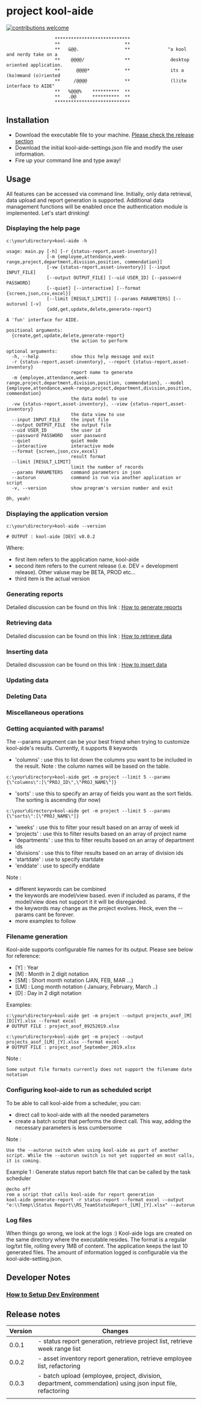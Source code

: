 # project kool-aide
[![contributions welcome](https://img.shields.io/badge/contributions-welcome-brightgreen.svg?style=flat)](https://github.com/dwyl/esta/issues)

```                                           
                  ****************************    
                  **                        **              
                  **   &@@.                 **              "a kool and nerdy take on a
                  **    @@@@/               **               desktop oriented application.
                  **      @@@@*             **               its a (ko)mmand (o)riented
                  **     /@@@@              **               (l)ite interface to AIDE"
                  **   %@@@%    **********  **   
                  **   .@@      **********  **  
                  ****************************        
```

## Installation
- Download the executable file to your machine. [Please check the release section](https://github.com/rsx-labs/kool-aide/releases)
- Download the initial kool-aide-settings.json file and modify the user information.
- Fire up your command line and type away!

## Usage
All features can be accessed via command line. Initially, only data retrieval, data upload and report generation is supported. Additional data management functions will be enabled once the authentication module is implemented. Let's start drinking!

### Displaying the help page

```
c:\your\directory>kool-aide -h

usage: main.py [-h] [-r {status-report,asset-inventory}]
               [-m {employee,attendance,week-range,project,department,division,position, commendation}]
               [-vw {status-report,asset-inventory}] [--input INPUT_FILE]
               [--output OUTPUT_FILE] [--uid USER_ID] [--password PASSWORD]
               [--quiet] [--interactive] [--format {screen,json,csv,excel}]
               [--limit [RESULT_LIMIT]] [--params PARAMETERS] [--autorun] [-v]
               {add,get,update,delete,generate-report}

A 'fun' interface for AIDE.

positional arguments:
  {create,get,update,delete,generate-report}
                        the action to perform

optional arguments:
  -h, --help            show this help message and exit
  -r {status-report,asset-inventory}, --report {status-report,asset-inventory}
                        report name to generate
  -m {employee,attendance,week-range,project,department,division,position, commendation}, --model {employee,attendance,week-range,project,department,division,position, commendation}
                        the data model to use
  -vw {status-report,asset-inventory}, --view {status-report,asset-inventory}
                        the data view to use
  --input INPUT_FILE    the input file
  --output OUTPUT_FILE  the output file
  --uid USER_ID         the user id
  --password PASSWORD   user password
  --quiet               quiet mode
  --interactive         interactive mode
  --format {screen,json,csv,excel}
                        result format
  --limit [RESULT_LIMIT]
                        limit the number of records
  --params PARAMETERS   command parameters in json
  --autorun             command is run via another application or script
  -v, --version         show program's version number and exit

Oh, yeah!

```

### Displaying the application version

```
c:\your\directory>kool-aide --version

# OUTPUT : kool-aide [DEV] v0.0.2
```
Where:
  - first item refers to the application name, kool-aide
  - second item refers to the current release (i.e. DEV = development release). Other valuse may be BETA, PROD etc...
  - third item is the actual version

### Generating reports
  
Detailed discussion can be found on this link : [How to generate reports](/docs/how_to_generate_report.md)

### Retrieving data

Detailed discussion can be found on this link : [How to retrieve data](/docs/how_to_get_data.md)

### Inserting data

Detailed discussion can be found on this link : [How to insert data](/docs/how_to_add_data.md)

### Updating data

### Deleting Data

### Miscellaneous operations

### Getting acquianted with params!

The --params argument can be your best friend when trying to customize kool-aide's results. Currently, it supports 8 keywords

- 'columns' : use this to list down the columns you want to be included in the result. Note : the column names will be based on the table.

```
c:\your\directory>kool-aide get -m project --limit 5 --params {\"columns\":[\"PROJ_ID\",\"PROJ_NAME\"]}
```
- 'sorts' : use this to specify an array of fields you want as the sort fields. The sorting is ascending (for now)

```
c:\your\directory>kool-aide get -m project --limit 5 --params {\"sorts\":[\"PROJ_NAME\"]}
```

- 'weeks' : use this to filter your result based on an array of week id
- 'projects' : use this to filter results based on an array of project name
- 'departments' : use this to filter results based on an array of department ids
- 'divisions' : use this to filter results based on an array of division ids
- 'startdate' : use to specify startdate
- 'enddate' : use to specify enddate

Note : 
- different keywords can be combined
- the keywords are model/view based. even if included as params, if the model/view does not support it it will be disregarded.
- the keywords may change as the project evolves. Heck, even the --params cant be forever.
- more examples to follow

### Filename generation 

Kool-aide supports configurable file names for its output. Please see below for reference:
- [Y]  : Year
- [M]  : Month in 2 digit notation
- [SM] : Short month notation (JAN, FEB, MAR ...)
- [LM] : Long month notation ( January, February, March ..) 
- [D]  : Day in 2 digit notation

Examples:
```
c:\your\directory>kool-aide get -m project --output projects_asof_[M][D][Y].xlsx --format excel
# OUTPUT FILE : project_asof_09252019.xlsx

c:\your\directory>kool-aide get -m project --output projects_asof_[LM]_[Y].xlsx --format excel
# OUTPUT FILE : project_asof_September_2019.xlsx
```

Note :
```
Some output file formats currently does not support the filename date notation
```

### Configuring kool-aide to run as scheduled script

To be able to call kool-aide from a scheduler, you can:
- direct call to kool-aide with all the needed parameters
- create a batch script that performs the direct call. This way, adding the necessary parameters is less cumbersome

Note :
```
Use the --autorun switch when using kool-aide as part of another script. While the --autorun switch is not yet supported on most calls, it is coming.
```
Example 1 : Generate status report batch file that can be called by the task scheduler
```
@echo off
rem a script that calls kool-aide for report generation
kool-aide generate-report -r status-report --format excel --output "e:\\Temp\\Status Report\\RS_TeamStatusReport_[LM]_[Y].xlsx" --autorun
```

### Log files
When things go wrong, we look at the logs :) Kool-aide logs are created on the same directory where the executable resides. The format is a regular log/txt file, rolling every 1MB of content. The application keeps the last 10 generated files. The amount of information logged is configurable via the kool-aide-setting.json.

## Developer Notes

### [How to Setup Dev Environment](/docs/how_to_setup_devenv.md)

## Release notes

|   Version	|  Changes 	|
|---	|---	|
|  0.0.1 	|  - status report generation, retrieve project list, retrieve week range list	|
|   0.0.2	|  - asset inventory report generation, retrieve employee list, refactoring	|
|   0.0.3	|  - batch upload (employee, project, division, department, commendation) using json input file,  refactoring	|
|   	|   	|
